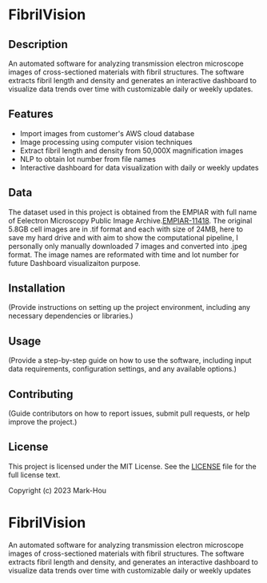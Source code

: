 
# FibrilVision

## Description
An automated software for analyzing transmission electron microscope images of cross-sectioned materials with fibril structures. The software extracts fibril length and density and generates an interactive dashboard to visualize data trends over time with customizable daily or weekly updates.

## Features
- Import images from customer's AWS cloud database
- Image processing using computer vision techniques
- Extract fibril length and density from 50,000X magnification images
- NLP to obtain lot number from file names
- Interactive dashboard for data visualization with daily or weekly updates

## Data

The dataset used in this project is obtained from the EMPIAR with full name of Eelectron Microscopy Public Image Archive.[EMPIAR-11418](https://www.ebi.ac.uk/empiar/EMPIAR-11418/). 
The original 5.8GB cell images are in .tif format and each with size of 24MB, here to save my hard drive and with aim to show the computational pipeline, I personally only manually downloaded 7 images and converted into .jpeg format. The image names are reformated with time and lot number for future Dashboard visualizaiton purpose.

## Installation
(Provide instructions on setting up the project environment, including any necessary dependencies or libraries.)

## Usage
(Provide a step-by-step guide on how to use the software, including input data requirements, configuration settings, and any available options.)

## Contributing
(Guide contributors on how to report issues, submit pull requests, or help improve the project.)

## License

This project is licensed under the MIT License. See the [LICENSE](LICENSE) file for the full license text.

Copyright (c) 2023 Mark-Hou


 # FibrilVision
An automated software for analyzing transmission electron microscope images of cross-sectioned materials with fibril structures. The software extracts fibril length and density, and generates an interactive dashboard to visualize data trends over time with customizable daily or weekly updates
